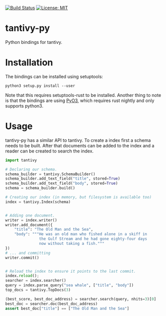 [![Build Status](https://travis-ci.org/tantivy-search/tantivy-py.svg?branch=master)](https://travis-ci.org/tantivy-search/tantivy-py)
[![License: MIT](https://img.shields.io/badge/License-MIT-yellow.svg)](https://opensource.org/licenses/MIT)

tantivy-py
==========

Python bindings for tantivy.


# Installation

The bindings can be installed using setuptools:

    python3 setup.py install --user

Note that this requires setuptools-rust to be installed. Another thing to note
is that the bindings are using [PyO3](https://github.com/PyO3/pyo3), which
requires rust nightly and only supports python3.

# Usage

tantivy-py has a similar API to tantivy. To create a index first a schema
needs to be built. After that documents can be added to the index and a reader
can be created to search the index.

```python
import tantivy

# Declaring our schema.
schema_builder = tantivy.SchemaBuilder()
schema_builder.add_text_field("title", stored=True)
schema_builder.add_text_field("body", stored=True)
schema = schema_builder.build()

# Creating our index (in memory, but filesystem is available too)
index = tantivy.Index(schema)


# Adding one document.
writer = index.writer()
writer.add_document({
    "title": "The Old Man and the Sea",
    "body": """He was an old man who fished alone in a skiff in
               the Gulf Stream and he had gone eighty-four days 
               now without taking a fish."""
})
# ... and committing
writer.commit()


# Reload the index to ensure it points to the last commit.
index.reload();
searcher = index.searcher()
query = index.parse_query("sea whale", ["title", "body"])
top_docs = tantivy.TopDocs(3)

(best_score, best_doc_address) = searcher.search(query, nhits=3)[0]
best_doc = searcher.doc(best_doc_address) 
assert best_doc["title"] == ["The Old Man and the Sea"]
```
